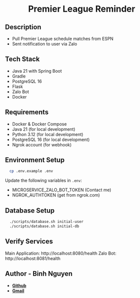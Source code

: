 <h1 align="center"> Premier League Reminder </h1>

## Description
- Pull Premier League schedule matches from ESPN
- Sent notification to user via Zalo

## Tech Stack
- Java 21 with Spring Boot
- Gradle
- PostgreSQL 16
- Flask
- Zalo Bot
- Docker

## Requirements
- Docker & Docker Compose
- Java 21 (for local development)
- Python 3.12 (for local development)
- PostgreSQL 16 (for local development)
- Ngrok account (for webhook)

## Environment Setup
```bash
  cp .env.example .env
```
Update the following variables in ```.env```:
  - MICROSERVICE_ZALO_BOT_TOKEN (Contact me)
  - NGROK_AUTHTOKEN (get from ngrok.com)

## Database Setup
```bash
  ./scripts/database.sh initial-user
  ./scripts/database.sh initial-db
```

## Verify Services
Main Application: http://localhost:8080/health
Zalo Bot: http://localhost:8081/health

## Author - Binh Nguyen
- **[Github](https://github.com/binhnguyen00)**
- **[Gmail](mailto:jackjack2000.kahp@gmail.com)**